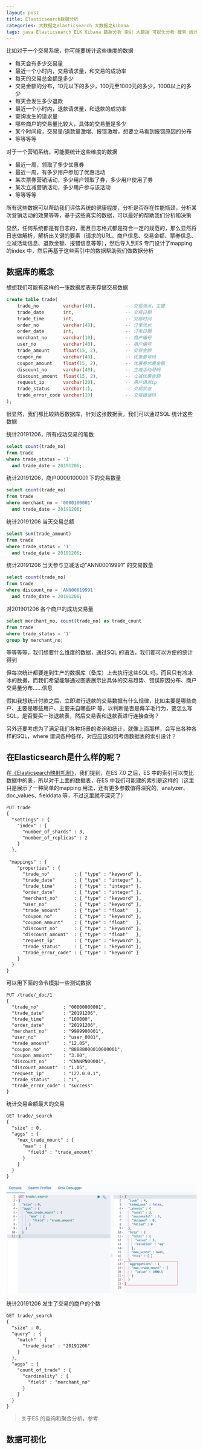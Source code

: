 ```yaml
---
layout: post
title: Elasticsearch数据分析
categories: 大数据之elasticsearch 大数据之kibana
tags: java Elasticsearch ELK Kibana 数据分析 索引 大数据 可视化分析 搜索 统计 概率 最大值 最小值 方差 标准差 中位数 搜索引擎 数据库索引 数据库 SQL 聚合分析 
---
```


比如对于一个交易系统，你可能要统计这些维度的数据

* 每天会有多少交易量
* 最近一个小时内，交易请求量，和交易的成功率
* 每天的交易总金额是多少
* 交易金额的分布，10元以下的多少，100元至1000元的多少，1000以上的多少
* 每天会发生多少退款
* 最近一个小时内，退款请求量，和退款的成功率
* 查询发生的请求量
* 哪些商户的交易量比较大，具体的交易量是多少
* 某个时间段，交易量/退款量激增、报错激增，想要立马看到报错原因的分布
* 等等等等

对于一个营销系统，可能要统计这些维度的数据

* 最近一周，领取了多少优惠券
* 最近一周，有多少用户参加了优惠活动
* 某次票券营销活动，多少用户领取了券，多少用户使用了券
* 某次立减营销活动，多少用户参与该活动
* 等等等等

所有这些数据可以帮助我们评估系统的健康程度，分析是否存在性能瓶颈，分析某次营销活动的效果等等，基于这些真实的数据，可以最好的帮助我们分析和决策

显然，任何系统都是有日志的，而且日志格式都是符合一定的规范的，那么显然将日志做解析，解析出关键的要素（请求的URL、商户信息、交易金额、票券信息、立减活动信息、退款金额、报错信息等等），然后导入到ES 专门设计了mapping 的index 中，然后再基于这些索引中的数据帮助我们做数据分析

## 数据库的概念

想想我们可能有这样的一张数据库表来存储交易数据

```sql
create table trade(
    trade_no         varchar(40),           -- 交易流水，主键
    trade_date       int,                   -- 交易日期
    trade_time       int,                   -- 交易时间
    order_no         varchar(40),           -- 订单流水
    order_date       int,                   -- 订单日期
    merchant_no      varchar(10),           -- 商户编号
    user_no          varchar(40),           -- 用户编号
    trade_amount     float(15, 2),          -- 交易金额
    coupon_no        varchar(40),           -- 优惠券号码
    coupon_amount    float(15, 2),          -- 优惠券优惠金额
    discount_no      varchar(40),           -- 立减活动号码
    discount_amount  float(15, 2),          -- 立减优惠金额
    request_ip       varchar(20),           -- 用户请求ip
    trade_status     varchar(1),            -- 交易状态
    trade_error_code varchar(10)            -- 交易错误码
);
```

很显然，我们都比较熟悉数据库，针对这张数据表，我们可以通过SQL 统计这些数据

统计20191206，所有成功交易的笔数

```sql
select count(trade_no) 
from trade 
where trade_status = '1' 
  and trade_date = 20191206;
```

统计20191206，商户0000100001 下的交易数量

```sql
select count(trade_no) 
from trade 
where merchant_no = '0000100001' 
  and trade_date = 20191206;
```

统计20191206 当天交易总额

```sql
select sum(trade_amount) 
from trade 
where trade_status = '1' 
  and trade_date = 20191206;
```

统计20191206 当天参与立减活动"ANN00019991" 的交易数量

```sql
select count(trade_no) 
from trade 
where discount_no = 'ANN00019991' 
  and trade_date = 20191206;
```

对201901206 各个商户的成功交易量

```sql
select merchant_no, count(trade_no) as trade_count
from trade
where trade_status = '1'
group by merchant_no;
```

等等等等，我们想要什么维度的数据，通过SQL 的语法，我们都可以方便的统计得到

但每次统计都要连到生产的数据库（备库）上去执行这些SQL 吗，而且只有冷冰冰的数据，而我们希望能够通过图表展示出具体的交易趋势、错误原因分布、商户交易量分布……信息

假如我想统计付款之后，立即进行退款的交易数据有什么规律，比如主要是哪些商户、主要是哪些用户、主要来自哪些IP 等，以判断是否是薅羊毛行为，要怎么写SQL，是否要买一张退款表，然后交易表和退款表进行连接查询？

另外还要考虑为了满足我们各种场景的查询和统计，就像上面那样，会写出各种各样的SQL，where 谓词各种各样，对应应该如何考虑数据表的索引设计？

## 在Elasticsearch是什么样的呢？

在[《Elasticsearch映射机制》](http://www.xumenger.com/es-mapping-20191204/)，我们提到，在ES 7.0 之后，ES 中的索引可以类比数据中的表，所以对于上面的数据表，在ES 中我们可能建的索引是这样的（这里只是展示了一种简单的mapping 用法，还有更多参数值得深究的，analyzer、doc\_values、fielddata 等，不过这里就不深究了）

```
PUT trade
{
  "settings" : {
    "index" : {
      "number_of_shards" : 3, 
      "number_of_replicas" : 2 
    }
  },

 "mappings" : {
    "properties" : {
      "trade_no"         : { "type" : "keyword" },
      "trade_date"       : { "type" : "integer" },
      "trade_time"       : { "type" : "integer" },
      "order_date"       : { "type" : "integer" },
      "merchant_no"      : { "type" : "keyword" },
      "user_no"          : { "type" : "keyword" },
      "trade_amount"     : { "type" : "float"   },
      "coupon_no"        : { "type" : "keyword" },
      "coupon_amount"    : { "type" : "float"   },
      "discount_no"      : { "type" : "keyword" },
      "discount_amount"  : { "type" : "float"   },
      "request_ip"       : { "type" : "keyword" },
      "trade_status"     : { "type" : "keyword" },
      "trade_error_code" : { "type" : "keyword" }
    }
  }
}
```

可以用下面的命令模拟一些测试数据

```
PUT /trade/_doc/1
{
  "trade_no"         : "00000000001",
  "trade_date"       : "20191206",
  "trade_time"       : "100000",
  "order_date"       : "20191206",
  "merchant_no"      : "9999900001",
  "user_no"          : "user_0001",
  "trade_amount"     : "12.05",
  "coupon_no"        : "88888000010000001",
  "coupon_amount"    : "3.00",
  "discount_no"      : "CNNNPN00001",
  "discount_amount"  : "1.05",
  "request_ip"       : "127.0.0.1",
  "trade_status"     : "1",
  "trade_error_code" : "success"
}
```

统计交易金额最大的交易

```
GET trade/_search
{
  "size" : 0,
  "aggs" : {
    "max_trade_mount" : {
      "max" : {
        "field" : "trade_amount"
      }
    }
  }
}
```

![](../media/image/2019-12-06/01.png)

统计20191206 发生了交易的商户的个数

```
GET trade/_search
{
  "size" : 0,
  "query" : {
    "match" : {
      "trade_date" : "20191206"
    }
  },
  "aggs" : {
    "count_of_trade" : {
      "cardinality" : {
        "field" : "merchant_no"
      }
    }
  }
}
```

>关于ES 的查询和聚合分析，参考[]()

## 数据可视化


